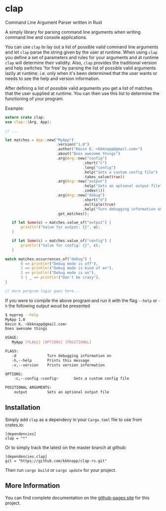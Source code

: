 # clap
Command Line Argument Parser written in Rust

 A simply library for parsing command line arguments when writing 
 command line and console applications.


 You can use `clap` to lay out a list of possible valid command line arguments and let `clap` parse the string given by the user at runtime.
 When using `clap` you define a set of parameters and rules for your arguments and at runtime `clap` will determine their validity.
 Also, `clap` provides the traditional version and help switches 'for free' by parsing the list of possible valid arguments lazily at runtime.
 i.e. only when it's been determined that the user wants or needs to see the help and version information.
 
 After defining a list of possible valid arguments you get a list of matches that the user supplied at runtime. You can then use this list to
 determine the functioning of your program.

 Example:
 
 ```rust
 extern crate clap;
 use clap::{Arg, App};

 // ...
 
 let matches = App::new("MyApp")
						.version("1.0")
						.author("Kevin K. <kbknapp@gmail.com>")
						.about("Does awesome things")
						.arg(Arg::new("config")
									.short("c")
									.long("config")
									.help("Sets a custom config file")
									.takes_value(true))
						.arg(Arg::new("output")
									.help("Sets an optional output file")
									.index(1))
						.arg(Arg::new("debug")
									.short("d")
 									.multiple(true)
									.help("Turn debugging information on"))
						.get_matches();

	if let Some(o) = matches.value_of("output") {
		println!("Value for output: {}", o);
	}
 
	if let Some(c) = matches.value_of("config") {
		println!("Value for config: {}", c);
	}

 match matches.occurrences_of("debug") {
 		0 => println!("Debug mode is off"),
		1 => println!("Debug mode is kind of on"),
		2 => println!("Debug mode is on"),
		3 | _ => println!("Don't be crazy"),
 }
 
 // more porgram logic goes here...
 ```

 If you were to compile the above program and run it with the flag `--help` or `-h` the following output woud be presented

 ```sh
 $ myprog --help
 MyApp 1.0
 Kevin K. <kbknapp@gmail.com>
 Does awesome things
 
 USAGE:
 	MyApp [FLAGS] [OPTIONS] [POSITIONAL]
 
 FLAGS:
 	-d   			Turn debugging information on
 	-h,--help		Prints this message
 	-v,--version	Prints version information
 
 OPTIONS:
	 -c,--config <config>		Sets a custom config file

 POSITIONAL ARGUMENTS:
	 output			Sets an optional output file
 ```

## Installation
Simply add `clap` as a dependecy in your `Cargo.toml` file to use from crates.io:

 ```
 [dependencies]
 clap = "*"
 ```
 Or to simply track the latest on the master branch at github:

```
[dependencies.clap]
git = "https://github.com/kbknapp/clap-rs.git"
```
Then run `cargo build` or `cargo update` for your project.

## More Information
You can find complete documentation on the [github-pages site](http://kbknapp.github.io/clap-rs/docs/clap/index.html) for this project.
